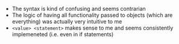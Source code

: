 - The syntax is kind of confusing and seems contrarian
- The logic of having all functionality passed to objects (which are everything) was actually very intuitive to me
- `<value> <statement>` makes sense to me and seems consistently implemeneted (i.e. even in if statements)